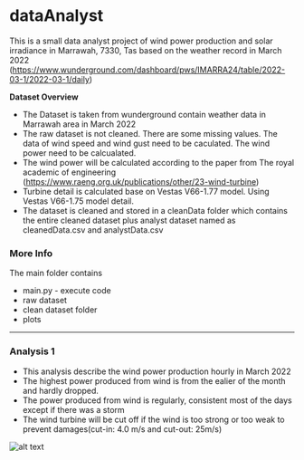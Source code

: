# dataAnalyst
This is a small data analyst project of wind power production and solar irradiance in Marrawah, 7330, Tas based on the weather record in March 2022
(https://www.wunderground.com/dashboard/pws/IMARRA24/table/2022-03-1/2022-03-1/daily)

**Dataset Overview**
- The Dataset is taken from wunderground contain weather data in Marrawah area in March 2022
- The raw dataset is not cleaned. There are some missing values. The data of wind speed and wind gust need to be caculated. The wind power need to be calcualated.
-  The wind power will be calculated according to the paper from The royal academic of engineering (https://www.raeng.org.uk/publications/other/23-wind-turbine)
- Turbine detail is calculated base on Vestas V66-1.77 model. Using Vestas V66-1.75 model detail.
- The dataset is cleaned and stored in a cleanData folder which contains the entire cleaned dataset plus analyst dataset named as cleanedData.csv and analystData.csv

### More Info
The main folder contains 
- main.py - execute code
- raw dataset
- clean dataset folder
- plots
***
### Analysis 1
- This analysis describe the wind power production hourly in March 2022 
- The highest power produced from wind is from the ealier of the month and hardly dropped.
- The power produced from wind is regularly, consistent most of the days except if there was a storm
- The wind turbine will be cut off if the wind is too strong or too weak to prevent damages(cut-in: 4.0 m/s and cut-out: 25m/s) 

![alt text](dataAnalyst/windower.png "Logo Title Text 1")

